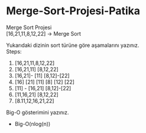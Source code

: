 # Merge-Sort-Projesi-Patika
Merge Sort Projesi<br />
[16,21,11,8,12,22] -> Merge Sort<br />

Yukarıdaki dizinin sort türüne göre aşamalarını yazınız.<br />
Steps:
1. [16,21,11,8,12,22]
2. [16,21,11]  [8,12,22]
3. [16,21]- [11] [8,12]-[22]
4. [16] [21] [11] [8] [12] [22]
5. [11] - [16,21] [8,12]-[22]
6. [11,16,21] [8,12,22]
7. [8.11,12,16,21,22]

Big-O gösterimini yazınız. <br />
- Big-O(nlog(n))
